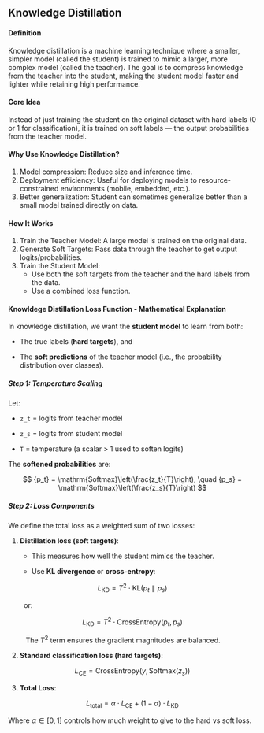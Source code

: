 ## Knowledge Distillation

#### Definition

Knowledge distillation is a machine learning technique where a smaller, simpler model (called the student) is trained to mimic a larger, more complex model (called the teacher). The goal is to compress knowledge from the teacher into the student, making the student model faster and lighter while retaining high performance.

#### Core Idea

Instead of just training the student on the original dataset with hard labels (0 or 1 for classification), it is trained on soft labels — the output probabilities from the teacher model.

#### Why Use Knowledge Distillation?

1. Model compression: Reduce size and inference time.
2. Deployment efficiency: Useful for deploying models to resource-constrained environments (mobile, embedded, etc.).
3. Better generalization: Student can sometimes generalize better than a small model trained directly on data.

#### How It Works

1. Train the Teacher Model: A large model is trained on the original data.
2. Generate Soft Targets: Pass data through the teacher to get output logits/probabilities.
3. Train the Student Model:
   - Use both the soft targets from the teacher and the hard labels from the data.
   - Use a combined loss function.

#### Knowldege Distillation Loss Function - Mathematical Explanation

In knowledge distillation, we want the **student model** to learn from both:

- The true labels (**hard targets**), and

- The **soft predictions** of the teacher model (i.e., the probability distribution over classes).

##### Step 1: Temperature Scaling

Let:

- `z_t` = logits from teacher model

- `z_s` = logits from student model

- `T` = temperature (a scalar > 1 used to soften logits)

The **softened probabilities** are:

$$
{p_t} = \mathrm{Softmax}\left(\frac{z_t}{T}\right), \quad {p_s} = \mathrm{Softmax}\left(\frac{z_s}{T}\right)
$$

##### Step 2: Loss Components

We define the total loss as a weighted sum of two losses:

1. **Distillation loss (soft targets)**:
   
   - This measures how well the student mimics the teacher.
   
   - Use **KL divergence** or **cross-entropy**:

$$
L_{\mathrm{KD}} = T^2 \cdot \mathrm{KL}(p_t \parallel p_s)
$$

          or:

$$
L_{\mathrm{KD}} = T^2 \cdot \mathrm{CrossEntropy}(p_t, p_s)
$$

          The $T^2$ term ensures the gradient magnitudes are balanced.

2. **Standard classification loss (hard targets)**:

$$
L_{\mathrm{CE}} = \mathrm{CrossEntropy}(y, \mathrm{Softmax}(z_s))
$$

3. **Total Loss**:

$$
L_{\text{total}} = \alpha \cdot L_{\mathrm{CE}} + (1 - \alpha) \cdot L_{\mathrm{KD}}
$$

Where $α∈[0,1]$ controls how much weight to give to the hard vs soft loss.







